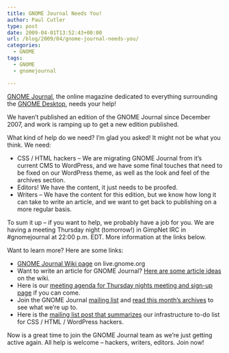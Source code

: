 ```yaml
---
title: GNOME Journal Needs You!
author: Paul Cutler
type: post
date: 2009-04-01T13:52:43+00:00
url: /blog/2009/04/gnome-journal-needs-you/
categories:
  - GNOME
tags:
  - GNOME
  - gnomejournal

---
```

[GNOME Journal][1], the online magazine dedicated to everything surrounding the [GNOME Desktop][2], needs your help!

We haven&#8217;t published an edition of the GNOME Journal since December 2007, and work is ramping up to get a new edition published.

What kind of help do we need? I&#8217;m glad you asked! It might not be what you think. We need:

  * CSS / HTML hackers &#8211; We are migrating GNOME Journal from it&#8217;s current CMS to WordPress, and we have some final touches that need to be fixed on our WordPress theme, as well as the look and feel of the archives section.
  * Editors! We have the content, it just needs to be proofed.
  * Writers &#8211; We have the content for this edition, but we know how long it can take to write an article, and we want to get back to publishing on a more regular basis.

To sum it up &#8211; if you want to help, we probably have a job for you. We are having a meeting Thursday night (tomorrow!) in GimpNet IRC in #gnomejournal at 22:00 p.m. EDT. More information at the links below.

Want to learn more? Here are some links:

  * [GNOME Journal Wiki page][3] on live.gnome.org
  * Want to write an article for GNOME Journal? [Here are some article ideas][4] on the wiki.
  * Here is our [meeting agenda for Thursday nights meeting and sign-up page][5] if you can come. 
  * Join the GNOME Journal [mailing list][6] and [read this month&#8217;s archives][7] to see what we&#8217;re up to.
  * Here is the [mailing list post that summarizes][8] our infrastructure to-do list for CSS / HTML / WordPress hackers.

Now is a great time to join the GNOME Journal team as we&#8217;re just getting active again. All help is welcome &#8211; hackers, writers, editors. Join now!

 [1]: http://www.gnomejournal.org/
 [2]: http://www.gnome.org/
 [3]: http://live.gnome.org/GnomeJournal
 [4]: http://live.gnome.org/GnomeJournal/ArticleWishlist
 [5]: http://live.gnome.org/GnomeJournalPlanningMeetings
 [6]: http://mail.gnome.org/mailman/listinfo/gnome-journal-list
 [7]: http://mail.gnome.org/archives/gnome-journal-list/2009-March/thread.html
 [8]: http://mail.gnome.org/archives/gnome-journal-list/2009-March/msg00004.html